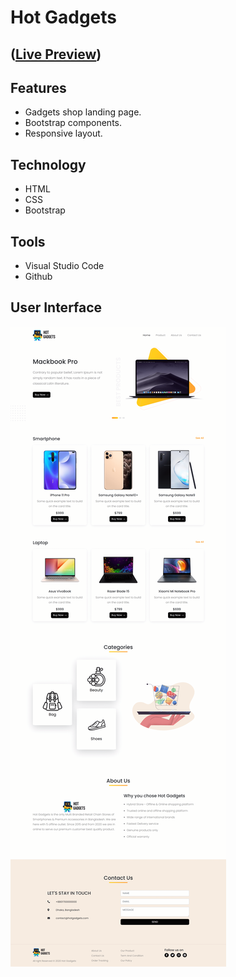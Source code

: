 # Hot Gadgets
## ([Live Preview](https://tayab-pabel.github.io/hot-gadgets/))
## Features
   - Gadgets shop landing page.
   - Bootstrap components.
   - Responsive layout.
## Technology
   - HTML
   - CSS
   - Bootstrap
## Tools
   - Visual Studio Code
   - Github
## User Interface
![](ui/hot-gadgets-ui.png)

